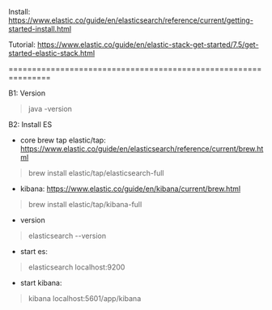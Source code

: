 Install: https://www.elastic.co/guide/en/elasticsearch/reference/current/getting-started-install.html

Tutorial: https://www.elastic.co/guide/en/elastic-stack-get-started/7.5/get-started-elastic-stack.html

===============================================================

B1: Version
> java -version

B2: Install ES

- core
brew tap elastic/tap: https://www.elastic.co/guide/en/elasticsearch/reference/current/brew.html
> brew install elastic/tap/elasticsearch-full

- kibana: https://www.elastic.co/guide/en/kibana/current/brew.html
> brew install elastic/tap/kibana-full


- version
> elasticsearch --version


- start es: 
> elasticsearch
localhost:9200

- start kibana: 
> kibana
localhost:5601/app/kibana
